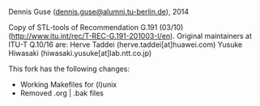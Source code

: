 Dennis Guse (dennis.guse@alumni.tu-berlin.de), 2014

Copy of STL-tools of Recommendation G.191 (03/10) (http://www.itu.int/rec/T-REC-G.191-201003-I/en).
Original maintainers at ITU-T Q.10/16 are:
	Herve Taddei (herve.taddei[at]huawei.com)
	Yusuke Hiwasaki (hiwasaki.yusuke[at]lab.ntt.co.jp)

This fork has the following changes:
* Working Makefiles for (l)unix
* Removed .org | .bak files